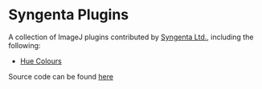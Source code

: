# Syngenta Plugins

A collection of ImageJ plugins contributed by [Syngenta Ltd.](https://syngenta.com), including the following:

+ [Hue Colours](hue-colours)

Source code can be found [here](https://github.com/syngenta/imagej-plugins)
